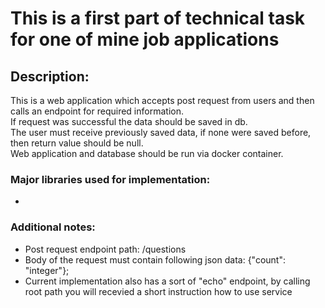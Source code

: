 # This is a first part of technical task for one of mine job applications

## Description:
This is a web application which accepts post request from users and then calls an endpoint for required information.  
If request was successful the data should be saved in db.  
The user must receive previously saved data, if none were saved before, then return value should be null.  
Web application and database should be run via docker container.  

### Major libraries used for implementation:
- 
### Additional notes:
- Post request endpoint path: /questions
- Body of the request must contain following json data: {"count": "integer"};
- Current implementation also has a sort of "echo" endpoint, by calling root path you will recevied a short instruction how to use service 
